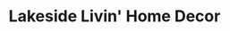 ---
title: "Lakeside Livin' Home Decor"
url: /oakville/lakeside-livin-home-decor/
shop: interior decoration
---